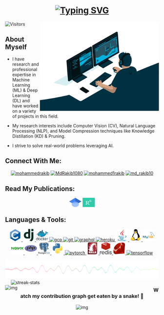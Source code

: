 <h1 align="center">
<a href="https://git.io/typing-svg"><img src="https://readme-typing-svg.demolab.com?font=Fira+Code&size=30&duration=4000&pause=500&center=true&vCenter=true&width=500&lines=Hi%2C+%F0%9F%91%8B+I'm+Mohammed+Rakib.;An+AI+Enthusiast%F0%9F%92%A5" alt="Typing SVG" /></a>
<!--  Website to make changes: https://readme-typing-svg.demolab.com/demo/ -->
</h1>


<img align="right" alt="img" width="390px" src="./giphy.gif">

![Visitors](https://visitor-badge.laobi.icu/badge?page_id=MohammedRakib)

<h2 align="left"> About Myself </h2>

- I have research and professional expertise in Machine Learning (ML) & Deep Learning (DL) and have worked on a variety of projects in this field. 

- My research interests include Computer Vision (CV), Natural Language Processing (NLP), and Model Compression techniques like Knowledge Distillation (KD) & Pruning.
 
- I strive to solve real-world problems leveraging AI.
 
<h2 align="left">Connect With Me:</h2>
<p align="center">
<a href="https://www.linkedin.com/in/mohammedrakib/" target="blank"><img align="center" src="https://raw.githubusercontent.com/rahuldkjain/github-profile-readme-generator/master/src/images/icons/Social/linked-in-alt.svg" alt="mohammedrakib" height="30" width="40" /></a>
<a href="https://twitter.com/MdRakib1080" target="blank"><img align="center" src="https://raw.githubusercontent.com/rahuldkjain/github-profile-readme-generator/master/src/images/icons/Social/twitter.svg" alt="MdRakib1080" height="30" width="40" /></a>
<a href="https://www.facebook.com/mohammed1rakib" target="blank"><img align="center" src="https://raw.githubusercontent.com/rahuldkjain/github-profile-readme-generator/master/src/images/icons/Social/facebook.svg" alt="mohammed1rakib" height="30" width="40" /></a>
<a href="https://www.instagram.com/md_rakib10/" target="blank"><img align="center" src="https://raw.githubusercontent.com/rahuldkjain/github-profile-readme-generator/master/src/images/icons/Social/instagram.svg" alt="md_rakib10" height="30" width="40" /></a>
</p>

<h2 align="left">Read My Publications:</h2>
<p align="center">
<a href="https://scholar.google.com/citations?hl=en&user=0EUEx3EAAAAJ" target="blank"><img align="center" src="./scholar.svg" alt="Mohammed Rakib" height="30" width="40" /></a>
<a href="https://www.researchgate.net/profile/Mohammed-Rakib" target="blank"><img align="center" src="./researchgate.svg" alt="Mohammed-Rakib" height="30" width="40"/></a>
</p>

<h2 align="left">Languages & Tools:</h3>
<p align="center"> <a href="https://www.cprogramming.com/" target="_blank" rel="noreferrer"> <img src="https://raw.githubusercontent.com/devicons/devicon/master/icons/c/c-original.svg" alt="c" width="40" height="40"/> </a> <a href="https://www.djangoproject.com/" target="_blank" rel="noreferrer"> <img src="https://raw.githubusercontent.com/devicons/devicon/master/icons/django/django-plain.svg" alt="django" width="40" height="40"/> </a> <a href="https://www.docker.com/" target="_blank" rel="noreferrer"> <img src="https://raw.githubusercontent.com/devicons/devicon/master/icons/docker/docker-original-wordmark.svg" alt="docker" width="40" height="40"/> </a> <a href="https://cloud.google.com" target="_blank" rel="noreferrer"> <img src="https://www.vectorlogo.zone/logos/google_cloud/google_cloud-icon.svg" alt="gcp" width="40" height="40"/> </a> <a href="https://git-scm.com/" target="_blank" rel="noreferrer"> <img src="https://www.vectorlogo.zone/logos/git-scm/git-scm-icon.svg" alt="git" width="40" height="40"/> </a> <a href="https://graphql.org" target="_blank" rel="noreferrer"> <img src="https://www.vectorlogo.zone/logos/graphql/graphql-icon.svg" alt="graphql" width="40" height="40"/> </a> <a href="https://heroku.com" target="_blank" rel="noreferrer"> <img src="https://www.vectorlogo.zone/logos/heroku/heroku-icon.svg" alt="heroku" width="40" height="40"/> </a> <a href="https://www.java.com" target="_blank" rel="noreferrer"> <img src="https://raw.githubusercontent.com/devicons/devicon/master/icons/java/java-original.svg" alt="java" width="40" height="40"/> </a> <a href="https://www.linux.org/" target="_blank" rel="noreferrer"> <img src="https://raw.githubusercontent.com/devicons/devicon/master/icons/linux/linux-original.svg" alt="linux" width="40" height="40"/> </a> <a href="https://www.mysql.com/" target="_blank" rel="noreferrer"> <img src="https://raw.githubusercontent.com/devicons/devicon/master/icons/mysql/mysql-original-wordmark.svg" alt="mysql" width="40" height="40"/> </a> <a href="https://www.nginx.com" target="_blank" rel="noreferrer"> <img src="https://raw.githubusercontent.com/devicons/devicon/master/icons/nginx/nginx-original.svg" alt="nginx" width="40" height="40"/> </a> <a href="https://www.php.net" target="_blank" rel="noreferrer"> <img src="https://raw.githubusercontent.com/devicons/devicon/master/icons/php/php-original.svg" alt="php" width="40" height="40"/> </a> <a href="https://www.postgresql.org" target="_blank" rel="noreferrer"> <img src="https://raw.githubusercontent.com/devicons/devicon/master/icons/postgresql/postgresql-original-wordmark.svg" alt="postgresql" width="40" height="40"/> </a> <a href="https://www.python.org" target="_blank" rel="noreferrer"> <img src="https://raw.githubusercontent.com/devicons/devicon/master/icons/python/python-original.svg" alt="python" width="40" height="40"/> </a> <a href="https://pytorch.org/" target="_blank" rel="noreferrer"> <img src="https://www.vectorlogo.zone/logos/pytorch/pytorch-icon.svg" alt="pytorch" width="40" height="40"/> </a> <a href="https://rubyonrails.org" target="_blank" rel="noreferrer"> <img src="https://raw.githubusercontent.com/devicons/devicon/master/icons/rails/rails-original-wordmark.svg" alt="rails" width="40" height="40"/> </a> <a href="https://redis.io" target="_blank" rel="noreferrer"> <img src="https://raw.githubusercontent.com/devicons/devicon/master/icons/redis/redis-original-wordmark.svg" alt="redis" width="40" height="40"/> </a> <a href="https://www.ruby-lang.org/en/" target="_blank" rel="noreferrer"> <img src="https://raw.githubusercontent.com/devicons/devicon/master/icons/ruby/ruby-original.svg" alt="ruby" width="40" height="40"/> </a> <a href="https://www.tensorflow.org" target="_blank" rel="noreferrer"> <img src="https://www.vectorlogo.zone/logos/tensorflow/tensorflow-icon.svg" alt="tensorflow" width="40" height="40"/> </a> </p>

<img src="https://github.com/donspablo/donspablo/blob/main/assets/Wave_2400.gif"/>


<img align="right" alt="streak-stats" width="485px" src="https://github-readme-streak-stats.herokuapp.com?user=MohammedRakib&theme=github-dark-blue&mode=weekly">
<!-- [![GitHub Streak](https://github-readme-streak-stats.herokuapp.com?user=MohammedRakib&theme=github-dark-blue&mode=weekly)](https://git.io/streak-stats) -->

<img align="left" alt="img" width="485px" src="https://github-readme-stats.vercel.app/api?username=MohammedRakib&show_icons=true&theme=transparent&count_private=true&title_color=FFFFFF&text_color=0294F9&icon_color=FFFFFF">
<!-- ![Anurag's GitHub stats](https://github-readme-stats.vercel.app/api?username=MohammedRakib&show_icons=true&theme=transparent&count_private=true&title_color=FFFFFF&text_color=0294F9&icon_color=FFFFFF) -->
 
<break>

<div align="center">

 <h3 align="center"> Watch my contribution graph get eaten by a snake! 🐍 </h3> 
<img align="center" alt="img" src="https://github.com/MohammedRakib/MohammedRakib/blob/output/github-contribution-grid-snake.svg">
<!-- ![Rakib's Snake gif](https://github.com/MohammedRakib/MohammedRakib/blob/output/github-contribution-grid-snake.svg) -->

</div>
 

